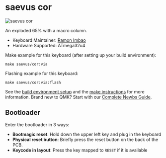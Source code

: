 # saevus cor

![saevus cor](https://i.imgur.com/jqoNEcHl.jpeg)

An exploded 65% with a macro column.

* Keyboard Maintainer: [Ramon Imbao](https://github.com/ramonimbao)
* Hardware Supported: ATmega32u4

Make example for this keyboard (after setting up your build environment):

    make saevus/cor:via
    
Flashing example for this keyboard:

    make saevus/cor:via:flash

See the [build environment setup](https://docs.qmk.fm/#/getting_started_build_tools) and the [make instructions](https://docs.qmk.fm/#/getting_started_make_guide) for more information. Brand new to QMK? Start with our [Complete Newbs Guide](https://docs.qmk.fm/#/newbs).

## Bootloader

Enter the bootloader in 3 ways:

* **Bootmagic reset**: Hold down the upper left key and plug in the keyboard
* **Physical reset button**: Briefly press the reset button on the back of the PCB.
* **Keycode in layout**: Press the key mapped to `RESET` if it is available
